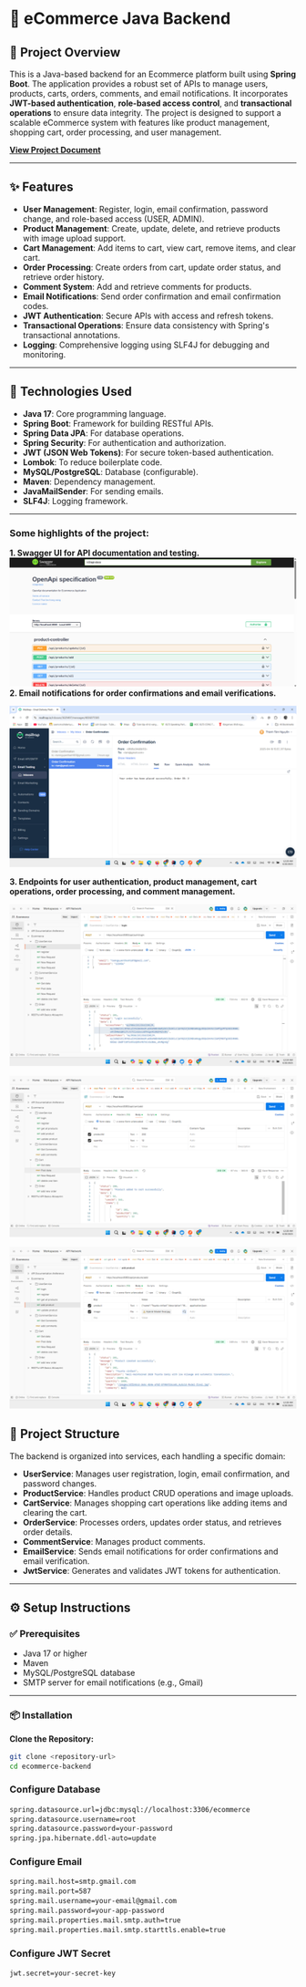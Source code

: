 # 🛒 eCommerce Java Backend

## 📖 Project Overview

This is a Java-based backend for an Ecommerce platform built using **Spring Boot**. The application provides a robust set of APIs to manage users, products, carts, orders, comments, and email notifications. It incorporates **JWT-based authentication**, **role-based access control**, and **transactional operations** to ensure data integrity. The project is designed to support a scalable eCommerce system with features like product management, shopping cart, order processing, and user management.

[**View Project Document**](document/Project_document.pdf)

---

## ✨ Features

- **User Management**: Register, login, email confirmation, password change, and role-based access (USER, ADMIN).
- **Product Management**: Create, update, delete, and retrieve products with image upload support.
- **Cart Management**: Add items to cart, view cart, remove items, and clear cart.
- **Order Processing**: Create orders from cart, update order status, and retrieve order history.
- **Comment System**: Add and retrieve comments for products.
- **Email Notifications**: Send order confirmation and email confirmation codes.
- **JWT Authentication**: Secure APIs with access and refresh tokens.
- **Transactional Operations**: Ensure data consistency with Spring's transactional annotations.
- **Logging**: Comprehensive logging using SLF4J for debugging and monitoring.

---

## 🧰 Technologies Used

- **Java 17**: Core programming language.
- **Spring Boot**: Framework for building RESTful APIs.
- **Spring Data JPA**: For database operations.
- **Spring Security**: For authentication and authorization.
- **JWT (JSON Web Tokens)**: For secure token-based authentication.
- **Lombok**: To reduce boilerplate code.
- **MySQL/PostgreSQL**: Database (configurable).
- **Maven**: Dependency management.
- **JavaMailSender**: For sending emails.
- **SLF4J**: Logging framework.

---

### Some highlights of the project:
**1. Swagger UI for API documentation and testing.**
![](./assets/Swagger-ui.png)
**2. Email notifications for order confirmations and email verifications.**

![](./assets/Email-sender.png)

**3. Endpoints for user authentication, product management, cart operations, order processing, and comment management.**

![](./assets/endpoint1.png)

![](./assets/endpoint4.png)

![](./assets/endpoint5.png)



## 📁 Project Structure

The backend is organized into services, each handling a specific domain:

- **UserService**: Manages user registration, login, email confirmation, and password changes.
- **ProductService**: Handles product CRUD operations and image uploads.
- **CartService**: Manages shopping cart operations like adding items and clearing the cart.
- **OrderService**: Processes orders, updates order status, and retrieves order details.
- **CommentService**: Manages product comments.
- **EmailService**: Sends email notifications for order confirmations and email verification.
- **JwtService**: Generates and validates JWT tokens for authentication.

---

## ⚙️ Setup Instructions

### ✅ Prerequisites

- Java 17 or higher
- Maven
- MySQL/PostgreSQL database
- SMTP server for email notifications (e.g., Gmail)

---

### 📦 Installation

**Clone the Repository:**
```bash
git clone <repository-url>
cd ecommerce-backend
```

### Configure Database
```bash
spring.datasource.url=jdbc:mysql://localhost:3306/ecommerce
spring.datasource.username=root
spring.datasource.password=your-password
spring.jpa.hibernate.ddl-auto=update
```
### Configure Email
```bash
spring.mail.host=smtp.gmail.com
spring.mail.port=587
spring.mail.username=your-email@gmail.com
spring.mail.password=your-app-password
spring.mail.properties.mail.smtp.auth=true
spring.mail.properties.mail.smtp.starttls.enable=true
```
### Configure JWT Secret
```bash
jwt.secret=your-secret-key
```
